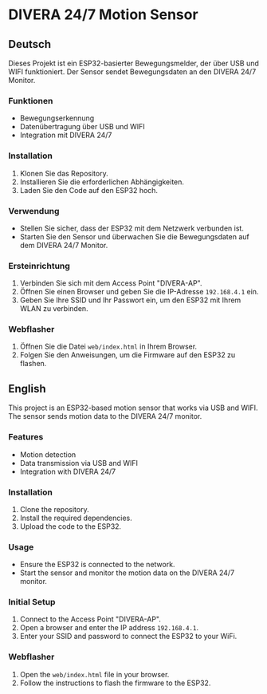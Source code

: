 # DIVERA 24/7 Motion Sensor

## Deutsch

Dieses Projekt ist ein ESP32-basierter Bewegungsmelder, der über USB und WIFI funktioniert. Der Sensor sendet Bewegungsdaten an den DIVERA 24/7 Monitor.

### Funktionen
- Bewegungserkennung
- Datenübertragung über USB und WIFI
- Integration mit DIVERA 24/7

### Installation
1. Klonen Sie das Repository.
2. Installieren Sie die erforderlichen Abhängigkeiten.
3. Laden Sie den Code auf den ESP32 hoch.

### Verwendung
- Stellen Sie sicher, dass der ESP32 mit dem Netzwerk verbunden ist.
- Starten Sie den Sensor und überwachen Sie die Bewegungsdaten auf dem DIVERA 24/7 Monitor.

### Ersteinrichtung
1. Verbinden Sie sich mit dem Access Point "DIVERA-AP".
2. Öffnen Sie einen Browser und geben Sie die IP-Adresse `192.168.4.1` ein.
3. Geben Sie Ihre SSID und Ihr Passwort ein, um den ESP32 mit Ihrem WLAN zu verbinden.

### Webflasher
1. Öffnen Sie die Datei `web/index.html` in Ihrem Browser.
2. Folgen Sie den Anweisungen, um die Firmware auf den ESP32 zu flashen.

## English

This project is an ESP32-based motion sensor that works via USB and WIFI. The sensor sends motion data to the DIVERA 24/7 monitor.

### Features
- Motion detection
- Data transmission via USB and WIFI
- Integration with DIVERA 24/7

### Installation
1. Clone the repository.
2. Install the required dependencies.
3. Upload the code to the ESP32.

### Usage
- Ensure the ESP32 is connected to the network.
- Start the sensor and monitor the motion data on the DIVERA 24/7 monitor.

### Initial Setup
1. Connect to the Access Point "DIVERA-AP".
2. Open a browser and enter the IP address `192.168.4.1`.
3. Enter your SSID and password to connect the ESP32 to your WiFi.

### Webflasher
1. Open the `web/index.html` file in your browser.
2. Follow the instructions to flash the firmware to the ESP32.
